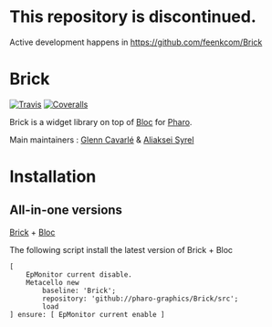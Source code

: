 # This repository is discontinued.
Active development happens in https://github.com/feenkcom/Brick

# Brick

[![Travis](https://travis-ci.org/pharo-graphics/Brick.svg?branch=master)][travis]
[![Coveralls](https://coveralls.io/repos/github/pharo-graphics/Brick/badge.svg?branch=master)][coveralls]

Brick is a widget library on top of [Bloc](https://github.com/pharo-graphics/Bloc) for [Pharo](http://pharo.org/).

Main maintainers : [Glenn Cavarlé](https://github.com/GlennCavarle) & [Aliaksei Syrel](https://github.com/syrel)

# Installation

## All-in-one versions 
[Brick](https://github.com/pharo-graphics/Bloc) + [Bloc](https://github.com/pharo-graphics/Bloc)

The following script install the latest version of Brick + Bloc

```smalltalk
[
    EpMonitor current disable.
    Metacello new
        baseline: 'Brick';
        repository: 'github://pharo-graphics/Brick/src';
        load
] ensure: [ EpMonitor current enable ]
```

[travis]: https://travis-ci.org/pharo-graphics/Brick
[coveralls]: https://coveralls.io/github/pharo-graphics/Brick?branch=master
